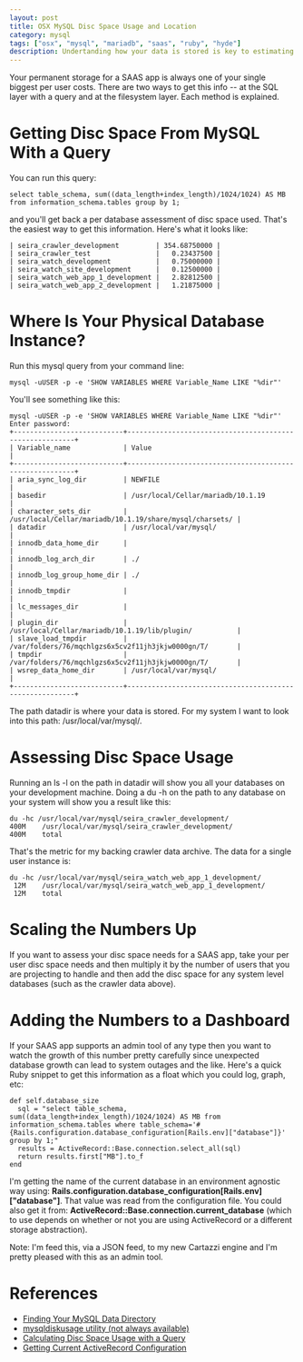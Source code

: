 ```yaml
---
layout: post
title: OSX MySQL Disc Space Usage and Location
category: mysql
tags: ["osx", "mysql", "mariadb", "saas", "ruby", "hyde"]
description: Undertanding how your data is stored is key to estimating the size of the servers you need to lease.  Here I look into mysql disc usage.
---
```

Your permanent storage for a SAAS app is always one of your single biggest per user costs.  There are two ways to get this info -- at the SQL layer with a query and at the filesystem layer.  Each method is explained.

# Getting Disc Space From MySQL With a Query

You can run this query:

    select table_schema, sum((data_length+index_length)/1024/1024) AS MB from information_schema.tables group by 1;

and you'll get back a per database assessment of disc space used.  That's the easiest way to get this information.  Here's what it looks like:

    | seira_crawler_development         | 354.68750000 |
    | seira_crawler_test                |   0.23437500 |
    | seira_watch_development           |   0.75000000 |
    | seira_watch_site_development      |   0.12500000 |
    | seira_watch_web_app_1_development |   2.82812500 |
    | seira_watch_web_app_2_development |   1.21875000 |

# Where Is Your Physical Database Instance?

Run this mysql query from your command line:

    mysql -uUSER -p -e 'SHOW VARIABLES WHERE Variable_Name LIKE "%dir"'

You'll see something like this:

    mysql -uUSER -p -e 'SHOW VARIABLES WHERE Variable_Name LIKE "%dir"'
    Enter password:
    +---------------------------+---------------------------------------------------------+
    | Variable_name             | Value                                                   |
    +---------------------------+---------------------------------------------------------+
    | aria_sync_log_dir         | NEWFILE                                                 |
    | basedir                   | /usr/local/Cellar/mariadb/10.1.19                       |
    | character_sets_dir        | /usr/local/Cellar/mariadb/10.1.19/share/mysql/charsets/ |
    | datadir                   | /usr/local/var/mysql/                                   |
    | innodb_data_home_dir      |                                                         |
    | innodb_log_arch_dir       | ./                                                      |
    | innodb_log_group_home_dir | ./                                                      |
    | innodb_tmpdir             |                                                         |
    | lc_messages_dir           |                                                         |
    | plugin_dir                | /usr/local/Cellar/mariadb/10.1.19/lib/plugin/           |
    | slave_load_tmpdir         | /var/folders/76/mqchlgzs6x5cv2f11jh3jkjw0000gn/T/       |
    | tmpdir                    | /var/folders/76/mqchlgzs6x5cv2f11jh3jkjw0000gn/T/       |
    | wsrep_data_home_dir       | /usr/local/var/mysql/                                   |
    +---------------------------+---------------------------------------------------------+

The path datadir is where your data is stored.  For my system I want to look into this path: /usr/local/var/mysql/.

# Assessing Disc Space Usage

Running an ls -l on the path in datadir will show you all your databases on your development machine.  Doing a du -h on the path to any database on your system will show you a result like this:

    du -hc /usr/local/var/mysql/seira_crawler_development/
    400M    /usr/local/var/mysql/seira_crawler_development/
    400M    total

That's the metric for my backing crawler data archive.  The data for a single user instance is:

    du -hc /usr/local/var/mysql/seira_watch_web_app_1_development/
     12M    /usr/local/var/mysql/seira_watch_web_app_1_development/
     12M    total

# Scaling the Numbers Up

If you want to assess your disc space needs for a SAAS app, take your per user disc space needs and then multiply it by the number of users that you are projecting to handle and then add the disc space for any system level databases (such as the crawler data above).

# Adding the Numbers to a Dashboard

If your SAAS app supports an admin tool of any type then you want to watch the growth of this number pretty carefully since unexpected database growth can lead to system outages and the like.  Here's a quick Ruby snippet to get this information as a float which you could log, graph, etc:

    def self.database_size
      sql = "select table_schema, sum((data_length+index_length)/1024/1024) AS MB from information_schema.tables where table_schema='#{Rails.configuration.database_configuration[Rails.env]["database"]}' group by 1;"
      results = ActiveRecord::Base.connection.select_all(sql)
      return results.first["MB"].to_f
    end
    
  I'm getting the name of the current database in an environment agnostic way using: **Rails.configuration.database_configuration[Rails.env]["database"]**.  That value was read from the configuration file.  You could also get it from: **ActiveRecord::Base.connection.current_database** (which to use depends on whether or not you are using ActiveRecord or a different storage abstraction).
  
  Note: I'm feed this, via a JSON feed, to my new Cartazzi engine and I'm pretty pleased with this as an admin tool.

# References

* [Finding Your MySQL Data Directory](http://stackoverflow.com/questions/17968287/how-to-find-the-mysql-data-directory-from-command-line-in-windows)
* [mysqldiskusage utility (not always available)](https://dev.mysql.com/doc/mysql-utilities/1.5/en/mysqldiskusage.html)
* [Calculating Disc Space Usage with a Query](https://dba.stackexchange.com/questions/14337/calculating-disk-space-usage-per-mysql-db)
* [Getting Current ActiveRecord Configuration](http://stackoverflow.com/questions/10001583/how-to-check-the-database-name-that-activerecord-uses)